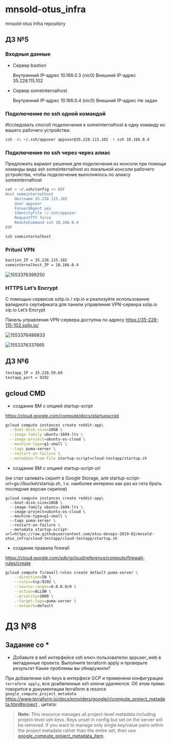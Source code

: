 # mnsold-otus_infra
mnsold-otus Infra repository

## ДЗ №5

### Входные данные

- Сервер bastion

  Внутренний IP-адрес 	10.166.0.3 (nic0)
  Внешний IP-адрес		35.228.115.102

- Сервер someinternalhost

  Внутренний IP-адрес 	10.166.0.4 (nic0)
  Внешний IP-адрес		Не задан

### Подключение по ssh одной командой

Исследовать способ подключения к someinternalhost в одну команду из вашего рабочего устройства:

```bash
ssh -Ai ~/.ssh/appuser appuser@35.228.115.102 -t ssh 10.166.0.4
```

### Подключение по ssh через через алиас

Предложить вариант решения для подключения из консоли при помощи команды вида ssh someinternalhost из локальной консоли рабочего устройства, чтобы подключение выполнялось по
алиасу someinternalhost 

```bash
cat > ~/.ssh/config << EOF
Host someinternalhost
	Hostname 35.228.115.102
	User appuser
	ForwardAgent yes
	IdentityFile ~/.ssh/appuser
	RequestTTY force
	RemoteCommand ssh 10.166.0.4 
EOF

ssh someinternalhost

```

### Pritunl VPN

```bash
bastion_IP = 35.228.115.102
someinternalhost_IP = 10.166.0.4
```

![1553376399250](/data/git/mnsold-otus_infra/assets/1553376399250.png)

### HTTPS Let’s Encrypt

С помощью сервисов sslip.io / xip.io и реализуйте использование валидного сертификата для панели управления VPN-сервера sslip.io xip.io Let’s Encrypt

Панель управления VPN-сервера доступна по адресу https://35-228-115-102.sslip.io/

![1553376486833](/data/git/mnsold-otus_infra/assets/1553376486833.png)

![1553376337665](/data/git/mnsold-otus_infra/assets/1553376337665.png)

## ДЗ №6

```bash
testapp_IP = 35.228.59.69
testapp_port = 9292
```



## gcloud CMD

- создание ВМ с опцией startup-script

https://cloud.google.com/compute/docs/startupscript

```bash
gcloud compute instances create reddit-app\
  --boot-disk-size=10GB \
  --image-family ubuntu-1604-lts \
  --image-project=ubuntu-os-cloud \
  --machine-type=g1-small \
  --tags puma-server \
  --restart-on-failure \
  --metadata-from-file startup-script=cloud-testapp/startup.sh
```

- создание ВМ с опцией startup-script-url

(не стал заливать скрипт в Google Storage, аля startup-script-url=gs://bucket/startup.sh, т.к. наиболее интерено как раз из гита брать последние версии скрипов)

```
gcloud compute instances create reddit-app\
  --boot-disk-size=10GB \
  --image-family ubuntu-1604-lts \
  --image-project=ubuntu-os-cloud \
  --machine-type=g1-small \
  --tags puma-server \
  --restart-on-failure \
  --metadata startup-script-url=https://raw.githubusercontent.com/otus-devops-2019-02/mnsold-otus_infra/cloud-testapp/cloud-testapp/startup.sh
```

- создание правила firewall

https://cloud.google.com/sdk/gcloud/reference/compute/firewall-rules/create

```bash
gcloud compute firewall-rules create default-puma-server \
	--direction=IN \
	--rules=tcp:9292 \
	--source-ranges=0.0.0.0/0 \
	--action=ALLOW \
	--priority=1000 \
	--target-tags=puma-server \
	--network=default
```

# ДЗ №8



## Задание со *

- Добавьте в веб интерфейсе ssh ключ пользователю appuser_web в метаданные проекта. Выполните terraform
  apply и проверьте результат Какие проблемы вы обнаружили? 

При добавлении ssh-keys в интерфесе GCP и применени конфигурации `terraform apply`,  все доабвленные ssh ключи удаляются. Об этом прямо говорится в документации terraform в resorce `google_compute_project_metadata` https://www.terraform.io/docs/providers/google/r/compute_project_metadata.html#project , цитата:

> **Note:**  This resource manages all project-level metadata including project-level ssh keys.
> Keys unset in config but set on the server will be removed. If you want to manage only single key/value pairs within the project metadata rather than the entire set, then use [google_compute_project_metadata_item](https://www.terraform.io/docs/providers/google/r/compute_project_metadata_item.html).

